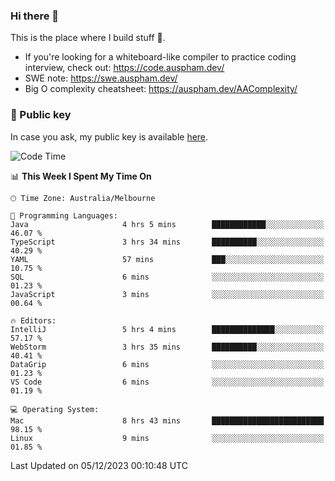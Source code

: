 ### Hi there 👋

This is the place where I build stuff 👀. 

- If you're looking for a whiteboard-like compiler to practice coding interview, check out: https://code.auspham.dev/
- SWE note: https://swe.auspham.dev/
- Big O complexity cheatsheet: https://auspham.dev/AAComplexity/

### 🔑 Public key

In case you ask, my public key is available [here](https://public.auspham.dev/).

<!--START_SECTION:waka-->
![Code Time](http://img.shields.io/badge/Code%20Time-1%2C140%20hrs%2040%20mins-blue)

📊 **This Week I Spent My Time On** 

```text
🕑︎ Time Zone: Australia/Melbourne

💬 Programming Languages: 
Java                     4 hrs 5 mins        ████████████░░░░░░░░░░░░░   46.07 % 
TypeScript               3 hrs 34 mins       ██████████░░░░░░░░░░░░░░░   40.29 % 
YAML                     57 mins             ███░░░░░░░░░░░░░░░░░░░░░░   10.75 % 
SQL                      6 mins              ░░░░░░░░░░░░░░░░░░░░░░░░░   01.23 % 
JavaScript               3 mins              ░░░░░░░░░░░░░░░░░░░░░░░░░   00.64 % 

🔥 Editors: 
IntelliJ                 5 hrs 4 mins        ██████████████░░░░░░░░░░░   57.17 % 
WebStorm                 3 hrs 35 mins       ██████████░░░░░░░░░░░░░░░   40.41 % 
DataGrip                 6 mins              ░░░░░░░░░░░░░░░░░░░░░░░░░   01.23 % 
VS Code                  6 mins              ░░░░░░░░░░░░░░░░░░░░░░░░░   01.19 % 

💻 Operating System: 
Mac                      8 hrs 43 mins       █████████████████████████   98.15 % 
Linux                    9 mins              ░░░░░░░░░░░░░░░░░░░░░░░░░   01.85 % 
```


 Last Updated on 05/12/2023 00:10:48 UTC
<!--END_SECTION:waka-->

<!--
**rockmanvnx6/rockmanvnx6** is a ✨ _special_ ✨ repository because its `README.md` (this file) appears on your GitHub profile.

Here are some ideas to get you started:

- 🔭 I’m currently working on ...
- 🌱 I’m currently learning ...
- 👯 I’m looking to collaborate on ...
- 🤔 I’m looking for help with ...
- 💬 Ask me about ...
- 📫 How to reach me: ...
- 😄 Pronouns: ...
- ⚡ Fun fact: ...
-->
